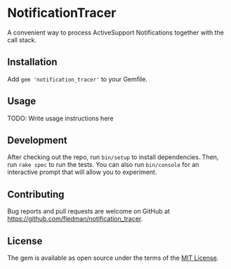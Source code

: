 # NotificationTracer

A convenient way to process ActiveSupport Notifications together with the call stack.

## Installation

Add `gem 'notification_tracer'` to your Gemfile.

## Usage

TODO: Write usage instructions here

## Development

After checking out the repo, run `bin/setup` to install dependencies. Then, run `rake spec` to run the tests. You can also run `bin/console` for an interactive prompt that will allow you to experiment.

## Contributing

Bug reports and pull requests are welcome on GitHub at https://github.com/fledman/notification_tracer.

## License

The gem is available as open source under the terms of the [MIT License](http://opensource.org/licenses/MIT).

